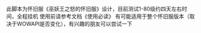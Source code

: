 此脚本为怀旧服《巫妖王之怒的怀旧服》设计，目前测试1-80级约四天左右时间，全程挂机
使用前请参考文档《使用必读》
有可能适用于整个怀旧服版本（取决于WOWAPI是否变化），有兴趣的朋友可以尝试一下
